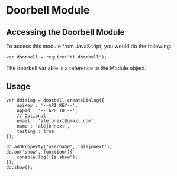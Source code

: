 # Doorbell Module

## Accessing the Doorbell Module

To access this module from JavaScript, you would do the following:

    var doorbell = require("ti.doorbell");

The doorbell variable is a reference to the Module object.

## Usage

	var ddialog = doorbell.createDialog({
		apiKey : '--API KEY--',
		appId : '-- APP ID --',
		// Optional
		email : 'alejonext@gmail.com',
		name : 'alejo next',
		testing : true
	});

	dd.addProperty("username", 'alejonext');
	dd.on('show', function(){
		console.log('Is show');
	});
	dd.show();
